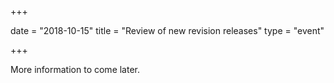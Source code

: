 +++

date = "2018-10-15"
title = "Review of new revision releases"
type = "event"

+++

More information to come later.
